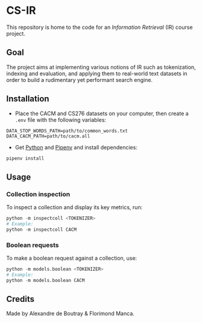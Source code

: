 # CS-IR

This repository is home to the code for an _Information Retrieval_ (IR) course project.

## Goal

The project aims at implementing various notions of IR such as tokenization, indexing and evaluation, and applying them to real-world text datasets in order to build a rudimentary yet performant search engine.

## Installation

- Place the CACM and CS276 datasets on your computer, then create a `.env` file with the following variables:

```dotenv
DATA_STOP_WORDS_PATH=path/to/common_words.txt
DATA_CACM_PATH=path/to/cacm.all
```

- Get [Python](3.6+) and [Pipenv] and install dependencies:

```bash
pipenv install
```

## Usage

### Collection inspection

To inspect a collection and display its key metrics, run:

```python
python -m inspectcoll <TOKENIZER>
# Example:
python -m inspectcoll CACM
```

### Boolean requests

To make a boolean request against a collection, use:

```python
python -m models.boolean <TOKENIZER>
# Example:
python -m models.boolean CACM
```

## Credits

Made by Alexandre de Boutray & Florimond Manca.

[python]: https://www.python.org
[pipenv]: https://pipenv.readthedocs.io
